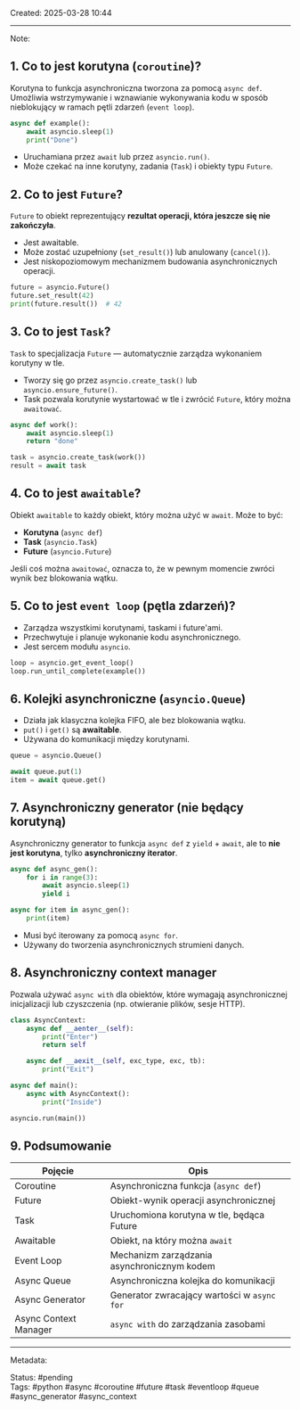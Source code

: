 Created: 2025-03-28 10:44

--- 
Note:

## 1. Co to jest korutyna (`coroutine`)?

Korutyna to funkcja asynchroniczna tworzona za pomocą `async def`. Umożliwia wstrzymywanie i wznawianie wykonywania kodu w sposób nieblokujący w ramach pętli zdarzeń (`event loop`).

```python
async def example():
    await asyncio.sleep(1)
    print("Done")
```

- Uruchamiana przez `await` lub przez `asyncio.run()`.
- Może czekać na inne korutyny, zadania (`Task`) i obiekty typu `Future`.

## 2. Co to jest `Future`?

`Future` to obiekt reprezentujący **rezultat operacji, która jeszcze się nie zakończyła**.

- Jest awaitable.
- Może zostać uzupełniony (`set_result()`) lub anulowany (`cancel()`).
- Jest niskopoziomowym mechanizmem budowania asynchronicznych operacji.

```python
future = asyncio.Future()
future.set_result(42)
print(future.result())  # 42
```

## 3. Co to jest `Task`?

`Task` to specjalizacja `Future` — automatycznie zarządza wykonaniem korutyny w tle.

- Tworzy się go przez `asyncio.create_task()` lub `asyncio.ensure_future()`.
- Task pozwala korutynie wystartować w tle i zwrócić `Future`, który można `awaitować`.

```python
async def work():
    await asyncio.sleep(1)
    return "done"

task = asyncio.create_task(work())
result = await task
```

## 4. Co to jest `awaitable`?

Obiekt `awaitable` to każdy obiekt, który można użyć w `await`. Może to być:

- **Korutyna** (`async def`)
- **Task** (`asyncio.Task`)
- **Future** (`asyncio.Future`)

Jeśli coś można `awaitować`, oznacza to, że w pewnym momencie zwróci wynik bez blokowania wątku.

## 5. Co to jest `event loop` (pętla zdarzeń)?

- Zarządza wszystkimi korutynami, taskami i future'ami.
- Przechwytuje i planuje wykonanie kodu asynchronicznego.
- Jest sercem modułu `asyncio`.

```python
loop = asyncio.get_event_loop()
loop.run_until_complete(example())
```

## 6. Kolejki asynchroniczne (`asyncio.Queue`)

- Działa jak klasyczna kolejka FIFO, ale bez blokowania wątku.
- `put()` i `get()` są **awaitable**.
- Używana do komunikacji między korutynami.

```python
queue = asyncio.Queue()

await queue.put(1)
item = await queue.get()
```

## 7. Asynchroniczny generator (nie będący korutyną)

Asynchroniczny generator to funkcja `async def` z `yield` + `await`, ale to **nie jest korutyna**, tylko **asynchroniczny iterator**.

```python
async def async_gen():
    for i in range(3):
        await asyncio.sleep(1)
        yield i

async for item in async_gen():
    print(item)
```

- Musi być iterowany za pomocą `async for`.
- Używany do tworzenia asynchronicznych strumieni danych.

## 8. Asynchroniczny context manager

Pozwala używać `async with` dla obiektów, które wymagają asynchronicznej inicjalizacji lub czyszczenia (np. otwieranie plików, sesje HTTP).

```python
class AsyncContext:
    async def __aenter__(self):
        print("Enter")
        return self

    async def __aexit__(self, exc_type, exc, tb):
        print("Exit")

async def main():
    async with AsyncContext():
        print("Inside")

asyncio.run(main())
```

## 9. Podsumowanie

| Pojęcie | Opis |
|---------|------|
| Coroutine | Asynchroniczna funkcja (`async def`) |
| Future | Obiekt-wynik operacji asynchronicznej |
| Task | Uruchomiona korutyna w tle, będąca Future |
| Awaitable | Obiekt, na który można `await` |
| Event Loop | Mechanizm zarządzania asynchronicznym kodem |
| Async Queue | Asynchroniczna kolejka do komunikacji |
| Async Generator | Generator zwracający wartości w `async for` |
| Async Context Manager | `async with` do zarządzania zasobami |

---

Metadata:

Status: #pending  
Tags: #python #async #coroutine #future #task #eventloop #queue #async_generator #async_context
